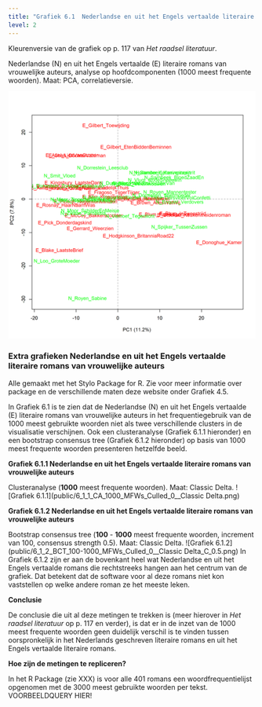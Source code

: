 ```yaml
---
title: "Grafiek 6.1  Nederlandse en uit het Engels vertaalde literaire romans van vrouwelijke auteurs"
level: 2
---
```


Kleurenversie van de grafiek op p. 117 van *Het raadsel literatuur*.

Nederlandse (N) en uit het Engels vertaalde (E) literaire romans van vrouwelijke auteurs, analyse op hoofdcomponenten (1000 meest frequente woorden). Maat: PCA, correlatieversie.

![Grafiek 6.1](public/6_1_0_PCA_1000_MFWs_Culled_0__PCA__corr.png)

### **Extra grafieken Nederlandse en uit het Engels vertaalde literaire romans van vrouwelijke auteurs**
Alle gemaakt met het Stylo Package for R. Zie voor meer informatie over package en de verschillende maten deze website onder Grafiek 4.5.

In Grafiek 6.1 is te zien dat de Nederlandse (N) en uit het Engels vertaalde (E) literaire romans van vrouwelijke auteurs in het frequentiegebruik van de 1000 meest gebruikte woorden niet als twee verschillende clusters in de visualisatie verschijnen. Ook een clusteranalyse (Grafiek 6.1.1 hieronder) en een bootstrap consensus tree (Grafiek 6.1.2 hieronder) op basis van 1000 meest frequente woorden presenteren hetzelfde beeld.


**Grafiek 6.1.1 Nederlandse en uit het Engels vertaalde literaire romans van vrouwelijke auteurs**

Clusteranalyse (**1000** meest frequente woorden). Maat: Classic Delta.
![Grafiek 6.1.1](public/6_1_1_CA_1000_MFWs_Culled_0__Classic Delta.png)


**Grafiek 6.1.2 Nederlandse en uit het Engels vertaalde literaire romans van vrouwelijke auteurs**

Bootstrap consensus tree (**100** - **1000** meest frequente woorden, increment van 100, consensus strength 0.5). Maat: Classic Delta.
![Grafiek 6.1.2](public/6_1_2_BCT_100-1000_MFWs_Culled_0__Classic Delta_C_0.5.png)
In Grafiek 6.1.2 zijn er aan de bovenkant heel wat Nederlandse en uit het Engels vertaalde romans die rechtstreeks hangen aan het centrum van de grafiek. Dat betekent dat de software voor al deze romans niet kon vaststellen op welke andere roman ze het meeste leken.


**Conclusie**

De conclusie die uit al deze metingen te trekken is (meer hierover in *Het raadsel literatuur* op p. 117 en verder), is dat er in de inzet van de 1000 meest frequente woorden geen duidelijk verschil is te vinden tussen oorspronkelijk in het Nederlands geschreven literaire romans en uit het Engels vertaalde literaire romans.

**Hoe zijn de metingen te repliceren?**

In het R Package (zie XXX) is voor alle 401 romans een woordfrequentielijst opgenomen met de 3000 meest gebruikte woorden per tekst. VOORBEELDQUERY HIER!
